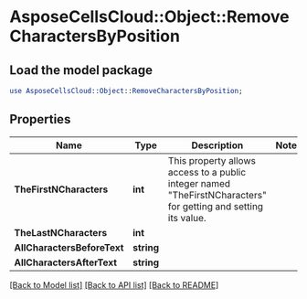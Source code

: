 # AsposeCellsCloud::Object::RemoveCharactersByPosition 

## Load the model package
```perl
use AsposeCellsCloud::Object::RemoveCharactersByPosition;
```

## Properties
Name | Type | Description | Notes
------------ | ------------- | ------------- | -------------
**TheFirstNCharacters** | **int** | This property allows access to a public integer named "TheFirstNCharacters" for getting and setting its value. |
**TheLastNCharacters** | **int** |  |
**AllCharactersBeforeText** | **string** |  |
**AllCharactersAfterText** | **string** |  |  

[[Back to Model list]](../README.md#documentation-for-models) [[Back to API list]](../README.md#documentation-for-api-endpoints) [[Back to README]](../README.md)

